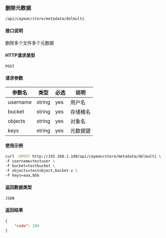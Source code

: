 ### 删除元数据
`/api/cayman/store/metadata/delmulti`

#### 接口说明
删除多个文件多个元数据

#### HTTP请求类型
`POST`

#### 请求参数
|参数名|类型|必选|说明|
|--|--|--|--|
|username|string|yes|用户名|
|bucket|string|yes|存储桶名|
|objects|string|yes|对象名|
|keys|string|yes|元数据键|

#### 使用示例
```sh
curl -XPOST http://192.168.1.100/api/cayman/store/metadata/delmulti \
-F username=testuser \
-F bucket=testbucket \
-F objects=testobject,bucket-z \
-F keys=aaa,bbb
```

#### 返回数据类型
`JSON`

#### 返回结果
```json
{
	"code":	200
}
```